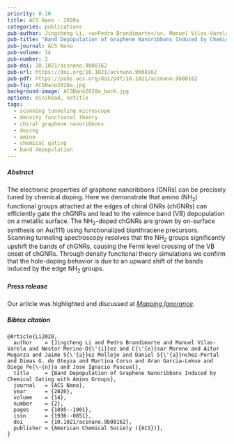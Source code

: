 ```yaml
---
priority: 0.10
title: ACS Nano - 2020a
categories: publications
pub-author: Jingcheng Li, <u>Pedro Brandimarte</u>, Manuel Vilas-Varela, Nestor Merino-Díez, César Moreno, Aitor Mugarza, Jaime Sáez Mollejo, Daniel Sánchez-Portal, Dimas G. de Oteyza, Martina Corso, Aran Garcia-Lekue, Diego Peña, and Jose Ignacio Pascual
pub-title: "Band Depopulation of Graphene Nanoribbons Induced by Chemical Gating with Amino Groups"
pub-journal: ACS Nano
pub-volume: 14
pub-number: 2
pub-doi: 10.1021/acsnano.9b08162
pub-url: https://doi.org/10.1021/acsnano.9b08162
pub-pdf: https://pubs.acs.org/doi/pdf/10.1021/acsnano.9b08162
pub-fig: ACSNano2020a.jpg
background-image: ACSNano2020a_back.jpg
options: minihead, notitle
tags:
  - scanning tunneling microscope
  - density functional theory
  - chiral graphene nanoribbons
  - doping
  - amino
  - chemical gating
  - band depopulation
---
```


##### Abstract

The electronic properties of graphene nanoribbons (GNRs) can be precisely tuned by chemical doping.
Here we demonstrate that amino (NH<sub>2</sub>) functional groups attached at the edges of chiral GNRs (chGNRs) can efficiently gate the chGNRs and lead to the valence band (VB) depopulation on a metallic surface.
The NH<sub>2</sub>-doped chGNRs are grown by on-surface synthesis on Au(111) using functionalized bianthracene precursors.
Scanning tunneling spectroscopy resolves that the NH<sub>2</sub> groups significantly upshift the bands of chGNRs, causing the Fermi level crossing of the VB onset of chGNRs.
Through density functional theory simulations we confirm that the hole-doping behavior is due to an upward shift of the bands induced by the edge NH<sub>2</sub> groups.

##### Press release <a target="_blank" href="https://twitter.com/MapIgnorance/status/1253322885369745411"><span class="icon fa-twitter fa-lg style1"></span></a> <a target="_blank" href="https://twitter.com/ehuscientia/status/1252474646529634305"><span class="icon fa-twitter fa-lg style1"></span></a> <a target="_blank" href="https://twitter.com/rdmuino/status/1253342375323348992"><span class="icon fa-twitter fa-lg style1"></span></a> <a target="_blank" href="https://twitter.com/FCervantesSodi/status/1253359666681257984"><span class="icon fa-twitter fa-lg style1"></span></a>

Our article was highlighted and discussed at <a target="_blank" href="https://mappingignorance.org/2020/04/23/engineering-hybrid-graphene-nanoribbons-with-active-electronic-properties/">*Mapping Ignorance*</a>.

##### Bibtex citation

```
@Article{Li2020,
  author    = {Jingcheng Li and Pedro Brandimarte and Manuel Vilas-Varela and Nestor Merino-D{\'{i}}ez and C{\'{e}}sar Moreno and Aitor Mugarza and Jaime S{\'{a}}ez Mollejo and Daniel S{\'{a}}nchez-Portal and Dimas G. de Oteyza and Martina Corso and Aran Garcia-Lekue and Diego Pe{\~{n}}a and Jose Ignacio Pascual},
  title     = {Band Depopulation of Graphene Nanoribbons Induced by Chemical Gating with Amino Groups},
  journal   = {ACS Nano},
  year      = {2020},
  volume    = {14},
  number    = {2},
  pages     = {1895--1901},
  issn      = {1936--0851},
  doi       = {10.1021/acsnano.9b08162},
  publisher = {American Chemical Society ({ACS})},
}
```
